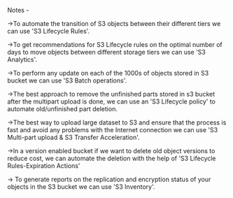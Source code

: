 Notes - 

->To automate the transition of S3 objects between their different tiers we can use 'S3 Lifecycle Rules'. 

->To get recommendations for S3 Lifecycle rules on the optimal number of days to move objects between different storage tiers we can use 'S3 Analytics'.

->To perform any update on each of the 1000s of objects stored in S3 bucket we can use 'S3 Batch operations'.

->The best approach to remove the unfinished parts stored in s3 bucket after the multipart upload is done, we can use an 'S3 Lifecycle policy' to automate old/unfinished part deletion.

->The best way to upload large dataset to S3 and ensure that the process is fast and avoid any problems with the Internet connection we can use 'S3 Multi-part upload & S3 Transfer Acceleration'.

->In a version enabled bucket if we want to delete old object versions to reduce cost, we can automate the deletion with the help of 'S3 Lifecycle Rules-Expiration Actions'

-> To generate reports on the replication and encryption status of your objects in the S3 bucket we can use 'S3 Inventory'.
